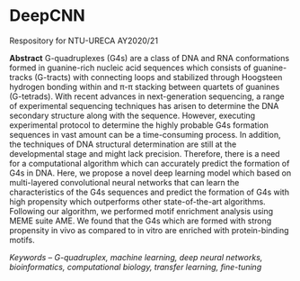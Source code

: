 # DeepCNN
Respository for NTU-URECA AY2020/21

**Abstract**
G-quadruplexes (G4s) are a class of DNA and RNA conformations formed in guanine-rich nucleic acid sequences which consists of guanine-tracks (G-tracts) with connecting loops and stabilized through Hoogsteen hydrogen bonding within and π-π stacking between quartets of guanines (G-tetrads). With recent advances in next-generation sequencing, a range of experimental sequencing techniques has arisen to determine the DNA secondary structure along with the sequence. However, executing experimental protocol to determine the highly probable G4s formation sequences in vast amount can be a time-consuming process. In addition, the techniques of DNA structural determination are still at the developmental stage and might lack precision. Therefore, there is a need for a computational algorithm which can accurately predict the formation of G4s in DNA. Here, we propose a novel deep learning model which based on multi-layered convolutional neural networks that can learn the characteristics of the G4s sequences and predict the formation of G4s with high propensity which outperforms other state-of-the-art algorithms. Following our algorithm, we performed motif enrichment analysis using MEME suite AME. We found that the G4s which are formed with strong propensity in vivo as compared to in vitro are enriched with protein-binding motifs.

*Keywords – G-quadruplex, machine learning, deep neural networks, bioinformatics, computational biology, transfer learning, fine-tuning*
